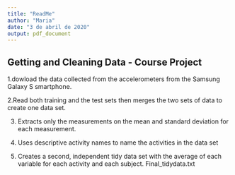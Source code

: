 ```yaml
---
title: "ReadMe"
author: "Maria"
date: "3 de abril de 2020"
output: pdf_document
---
```


## Getting and Cleaning Data - Course Project
1.dowload the data collected from the accelerometers from the Samsung Galaxy S smartphone.

2.Read both training and the test sets then merges the two sets of data to create one data set.

3. Extracts only the measurements on the mean and standard deviation for each measurement. 

4. Uses descriptive activity names to name the activities in the data set 

5. Creates a second, independent tidy data set with the average of each variable for each activity and each subject. Final_tidydata.txt

